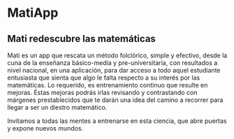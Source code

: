 # MatiApp
## Mati redescubre las matemáticas

Mati es un app que rescata un método folclórico, simple y efectivo, desde la cuna de la enseñanza básico-media y pre-universitaria, con resultados a nivel nacional, en una aplicación, para dar acceso a todo aquel estudiante entusiasta que sienta que algo le falta respecto a su interés por las matemáticas.
Lo requerido, es entrenamiento continuo que resulte en mejoras. Éstas mejoras podrás irlas revisando y contrastando con márgenes prestablecidos que te darán una idea del camino a recorrer para llegar a ser un diestro matemático.

Invitamos a todas las mentes a entrenarse en esta ciencia, que abre puertas y expone nuevos mundos.
